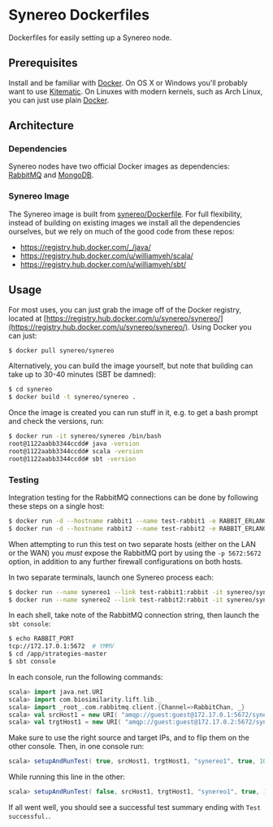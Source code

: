 # Synereo Dockerfiles

Dockerfiles for easily setting up a Synereo node.

## Prerequisites

Install and be familiar with [Docker](https://docs.docker.com/userguide/). On OS X or Windows you'll probably want to use [Kitematic](https://docs.docker.com/kitematic/). On Linuxes with modern kernels, such as Arch Linux, you can just use plain [Docker](https://wiki.archlinux.org/index.php/Docker).

## Architecture

### Dependencies

Synereo nodes have two official Docker images as dependencies: [RabbitMQ](https://registry.hub.docker.com/_/rabbitmq/) and [MongoDB](https://registry.hub.docker.com/_/mongo/).

### Synereo Image

The Synereo image is built from [synereo/Dockerfile](synereo/Dockerfile). For full flexibility, instead of building on existing images we install all the dependencies ourselves, but we rely on much of the good code from these repos:

 - https://registry.hub.docker.com/_/java/
 - https://registry.hub.docker.com/u/williamyeh/scala/
 - https://registry.hub.docker.com/u/williamyeh/sbt/

## Usage

For most uses, you can just grab the image off of the Docker registry, located at [https://registry.hub.docker.com/u/synereo/synereo/](https://registry.hub.docker.com/u/synereo/synereo/). Using Docker you can just:

```bash
$ docker pull synereo/synereo
```

Alternatively, you can build the image yourself, but note that building can take up to 30-40 minutes (SBT be damned):

```bash
$ cd synereo
$ docker build -t synereo/synereo .
```

Once the image is created you can run stuff in it, e.g. to get a bash prompt and check the versions, run:

```bash
$ docker run -it synereo/synereo /bin/bash
root@1122aabb3344ccdd# java -version
root@1122aabb3344ccdd# scala -version
root@1122aabb3344ccdd# sbt -version
```

### Testing

Integration testing for the RabbitMQ connections can be done by following these steps on a single host:

```bash
$ docker run -d --hostname rabbit1 --name test-rabbit1 -e RABBIT_ERLANG_COOKIE='s3cr3t' rabbitmq
$ docker run -d --hostname rabbit2 --name test-rabbit2 -e RABBIT_ERLANG_COOKIE='s3cr3t' rabbitmq
```

When attempting to run this test on two separate hosts (either on the LAN or the WAN) you *must* expose the RabbitMQ port by using the `-p 5672:5672` option, in addition to any further firewall configurations on both hosts.

In two separate terminals, launch one Synereo process each:

```bash
$ docker run --name synereo1 --link test-rabbit1:rabbit -it synereo/synereo /bin/bash  # terminal 1
$ docker run --name synereo2 --link test-rabbit2:rabbit -it synereo/synereo /bin/bash  # terminal 2
```

In each shell, take note of the RabbitMQ connection string, then launch the `sbt console`:

```bash
$ echo RABBIT_PORT
tcp://172.17.0.1:5672  # YMMV
$ cd /app/strategies-master
$ sbt console
```

In each console, run the following commands:

```scala
scala> import java.net.URI
scala> import com.biosimilarity.lift.lib._
scala> import _root_.com.rabbitmq.client.{Channel=>RabbitChan, _}
scala> val srcHost1 = new URI( "amqp://guest:guest@172.17.0.1:5672/synereo" )
scala> val trgtHost1 = new URI( "amqp://guest:guest@172.17.0.2:5672/synereo" )
```

Make sure to use the right source and target IPs, and to flip them on the other console. Then, in one console run:

```scala
scala> setupAndRunTest( true, srcHost1, trgtHost1, "synereo1", true, 10 )
```

While running this line in the other:

```scala
scala> setupAndRunTest( false, srcHost1, trgtHost1, "synereo1", true, 10 )
```

If all went well, you should see a successful test summary ending with `Test successful.`.

